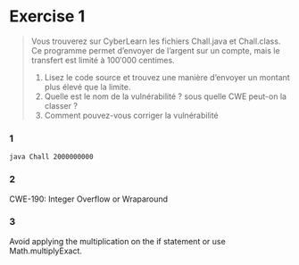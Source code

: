 Exercise 1
==========

> Vous trouverez sur CyberLearn les fichiers Chall.java et Chall.class. Ce programme permet
> d’envoyer de l’argent sur un compte, mais le transfert est limité à 100′000 centimes.
> 1. Lisez le code source et trouvez une manière d’envoyer un montant plus élevé que la limite.
> 2. Quelle est le nom de la vulnérabilité ? sous quelle CWE peut-on la classer ?
> 3. Comment pouvez-vous corriger la vulnérabilité 


### 1

```
java Chall 2000000000
```

### 2

CWE-190: Integer Overflow or Wraparound

### 3

Avoid applying the multiplication on the if statement or use Math.multiplyExact.


